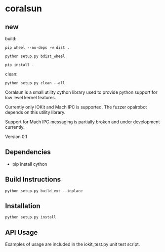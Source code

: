 # coralsun

## new
build:
```
pip wheel --no-deps -w dist .

python setup.py bdist_wheel

pip install .
```

clean:
```
python setup.py clean --all
```



Coralsun is a small utility cython library used to provide python support for low level kernel features. 

Currently only IOKit and Mach IPC is supported. The fuzzer opalrobot depends on this utility library. 

Support for Mach IPC messaging is partially broken and under development currently. 

Version 0.1 

<h2>Dependencies</h2>

* pip install cython

<h2>Build Instructions</h2>

```python setup.py build_ext --inplace```

<h2>Installation</h2>

```python setup.py install```

<h2>API Usage</h2>

Examples of usage are included in the iokit_test.py unit test script. 
